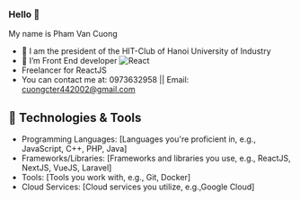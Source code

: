 ### Hello 👋 
My name is Pham Van Cuong 

- 🔭 I am the president of the HIT-Club of Hanoi University of Industry
- 🌱 I’m Front End developer ![React](https://img.shields.io/badge/-React-61DAFB?style=flat-square&logo=react&logoColor=black)
- Freelancer for ReactJS
- You can contact me at: 0973632958 || Email: cuongcter442002@gmail.com 

## 🔧 Technologies & Tools
- Programming Languages: [Languages you're proficient in, e.g., JavaScript, C++, PHP, Java]
- Frameworks/Libraries: [Frameworks and libraries you use, e.g., ReactJS, NextJS, VueJS, Laravel]
- Tools: [Tools you work with, e.g., Git, Docker]
- Cloud Services: [Cloud services you utilize, e.g.,Google Cloud]
